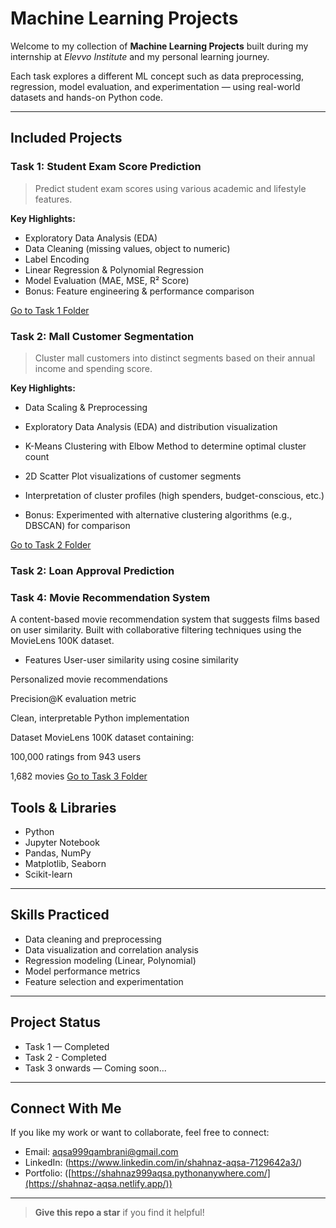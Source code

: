 #  Machine Learning Projects

Welcome to my collection of **Machine Learning Projects** built during my internship at *Elevvo Institute* and my personal learning journey.

Each task explores a different ML concept such as data preprocessing, regression, model evaluation, and experimentation — using real-world datasets and hands-on Python code.

---

##  Included Projects

###  Task 1: Student Exam Score Prediction

> Predict student exam scores using various academic and lifestyle features.

**Key Highlights:**
- Exploratory Data Analysis (EDA)
- Data Cleaning (missing values, object to numeric)
- Label Encoding
- Linear Regression & Polynomial Regression
- Model Evaluation (MAE, MSE, R² Score)
- Bonus: Feature engineering & performance comparison

 [Go to Task 1 Folder](./StudentScorePrediction)

### Task 2: Mall Customer Segmentation
> Cluster mall customers into distinct segments based on their annual income and spending score.

**Key Highlights:**

- Data Scaling & Preprocessing

- Exploratory Data Analysis (EDA) and distribution visualization

- K-Means Clustering with Elbow Method to determine optimal cluster count

- 2D Scatter Plot visualizations of customer segments

- Interpretation of cluster profiles (high spenders, budget-conscious, etc.)

- Bonus: Experimented with alternative clustering algorithms (e.g., DBSCAN) for comparison
  
 [Go to Task 2 Folder](./MallCustomerSegmentation)

### Task 2: Loan Approval Prediction

 
### Task 4: Movie Recommendation System
A content-based movie recommendation system that suggests films based on user similarity. Built with collaborative filtering techniques using the MovieLens 100K dataset.

- Features
User-user similarity using cosine similarity

Personalized movie recommendations

Precision@K evaluation metric

Clean, interpretable Python implementation

Dataset
MovieLens 100K dataset containing:

100,000 ratings from 943 users

1,682 movies
 [Go to Task 3 Folder](./MovieRecommendation)

##  Tools & Libraries

- Python
- Jupyter Notebook
- Pandas, NumPy
- Matplotlib, Seaborn
- Scikit-learn

---

##  Skills Practiced

- Data cleaning and preprocessing
- Data visualization and correlation analysis
- Regression modeling (Linear, Polynomial)
- Model performance metrics
- Feature selection and experimentation

---

##  Project Status

- Task 1 — Completed
- Task 2 - Completed
- Task 3 onwards — Coming soon...

---

##  Connect With Me

If you like my work or want to collaborate, feel free to connect:

-  Email: aqsa999qambrani@gmail.com  
-  LinkedIn: (https://www.linkedin.com/in/shahnaz-aqsa-7129642a3/) 
-  Portfolio: ([https://shahnaz999aqsa.pythonanywhere.com/](https://shahnaz-aqsa.netlify.app/))

---

>  **Give this repo a star** if you find it helpful!


